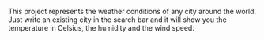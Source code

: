 This project represents the weather conditions of any city around the world. Just write an existing city in the search bar and it will show you the temperature in Celsius, the humidity and the wind speed.
